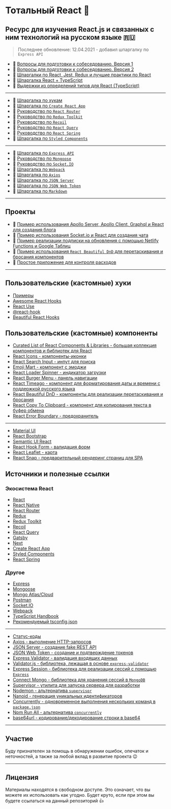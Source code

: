 # Тотальный React :metal:

## Ресурс для изучения React.js и связанных с ним технологий на русском языке :ru:

> Последнее обновление: 12.04.2021 - добавил шпаргалку по `Express API`

- :page_with_curl: [Вопросы для подготовки к собеседованию. Версия 1](./md/questions.md)
- :page_with_curl: [Вопросы для подготовки к собеседованию. Версия 2](./md/questions-v2.md)
- :memo: [Шпаргалки по React, Jest, Redux и лучшие практики по React](./md/cheatsheets-bestpractices.md)
- :memo: [Шпаргалка React + TypeScript](./md/react-typescript.md)
- :memo: [Выдержки из определений типов для React (TypeScript)](./md/react-types.md)

---

- :memo: [Шпаргалка по хукам](./md/hooks.md)
- :memo: [Шпаргалка по `Create React App`](./md/create-react-app.md)
- :page_with_curl: [Руководство по `React Router`](./md/react-router.md)
- :page_with_curl: [Руководство по `Redux Toolkit`](./md/redux-toolkit.md)
- :page_with_curl: [Руководство по `Recoil`](./md/recoil.md)
- :page_with_curl: [Руководство по `React Query`](./md/react-query.md)
- :page_with_curl: [Руководство по `React Spring`](./md/react-spring.md)
- :memo: [Шпаргалка по `Styled Components`](./md/styled-components.md)

---

- :memo: [Шпаргалка по `Express API`](./md/express-api.md)
- :page_with_curl: [Руководство по `Mongoose`](./md/mongoose.md)
- :page_with_curl: [Руководство по `Socket.IO`](./md/socket/README.md)
- :memo: [Шпаргалка по `Webpack`](./md/webpack.md)
- :memo: [Шпаргалка по `Axios`](./md/axios.md)
- :memo: [Шпаргалка по `JSON Server`](./md/json-server/README.md)
- :memo: [Шпаргалка по `JSON Web Token`](./md/jsonwebtoken.md)
- :memo: [Шпаргалка по `Markdown`](./md/markdown.md)

---

## Проекты

- :link: [Пример использования Apollo Server, Apollo Client, Graphql и React для создания блога](https://github.com/harryheman/Apollo-Graphql-React-Social-App)
- :link: [Пример использования Socket.io и React для создания чата](https://github.com/harryheman/Socket.io-React-Chat-App)
- :link: [Пример реализации подписки на обновления с помощью Netlify Functions и Google Таблиц](https://github.com/harryheman/Mail-List)
- :link: [Пример использования `React Beautiful DnD` для перетаскивания и бросания компонентов](https://github.com/harryheman/React-Projects/tree/main/react-drag-drop)
- :link: [Простое приложение для контроля расходов](https://github.com/harryheman/React-Projects/tree/main/budget-app)

---

## Пользовательские (кастомные) хуки

- [Примеры](./md/custom-hooks.md)
- [Awesome React Hooks](https://github.com/rehooks/awesome-react-hooks)
- [React Use](https://github.com/streamich/react-use)
- [@react-hook](https://www.npmjs.com/search?q=%40react-hook)
- [Beautiful React Hooks](https://github.com/beautifulinteractions/beautiful-react-hooks)

## Пользовательские (кастомные) компоненты

- [Curated List of React Components & Libraries - большая коллекция компонентов и библиотек для React](https://github.com/brillout/awesome-react-components)
- [React Icons - компоненты-иконки](https://react-icons.github.io/react-icons/)
- [React Search Input - инпут для поиска](https://www.npmjs.com/package/react-search-input)
- [Emoji Mart - компонент с эмоджи](https://github.com/missive/emoji-mart)
- [React Loader Spinner - индикатор загрузки](https://www.npmjs.com/package/react-loader-spinner)
- [React Burger Menu - панель навигации](https://www.npmjs.com/package/react-burger-menu)
- [React Timeago - компонент для форматирования даты и времени с поддержкой русского языка](https://www.npmjs.com/package/react-timeago)
- [React Beautiful DnD - компоненты для реализации перетаскивания и бросания](https://github.com/vtereshyn/react-beautiful-dnd-ru)
- [React Copy To Clipboard - компонент для копирования текста в буфер обмена](https://www.npmjs.com/package/react-copy-to-clipboard)
- [React Error Boundary - предохранитель](https://www.npmjs.com/package/react-error-boundary)

---

- [Material UI](https://material-ui.com/ru/)
- [React Bootstrap](https://react-bootstrap.github.io/)
- [Semantic UI React](https://react.semantic-ui.com/)
- [React Hook Form - валидация форм](https://react-hook-form.com/ru/)
- [React Leaflet - карта](https://react-leaflet.js.org/)
- [React Snap - предварительный рендеринг страниц для SPA](https://github.com/stereobooster/react-snap)

## Источники и полезные ссылки

### Экосистема React

- [React](https://ru.reactjs.org/)
- [React Native](https://reactnative.dev/)
- [React Router](https://reactrouter.com/)
- [Redux](https://redux.js.org/)
- [Redux Toolkit](https://redux-toolkit.js.org/)
- [Recoil](https://recoiljs.org/)
- [React Query](https://react-query.tanstack.com/)
- [Gatsby](https://www.gatsbyjs.com/)
- [Next](https://nextjs.org/)
- [Create React App](https://create-react-app.dev/)
- [Styled Components](https://styled-components.com/)
- [React Spring](https://www.react-spring.io/)

### Другое

- [Express](https://expressjs.com/)
- [Mongoose](https://mongoosejs.com/)
- [Mongo Atlas/Cloud](https://www.mongodb.com/cloud/atlas)
- [Postman](https://www.postman.com/)
- [Socket.IO](https://socket.io/)
- [Webpack](https://webpack.js.org/)
- [TypeScript Handbook](https://www.typescriptlang.org/docs/handbook/basic-types.html)
- [Рекомендуемый tsconfig.json](https://www.npmjs.com/package/@tsconfig/recommended)

---

- [Статус-коды](https://httpstatuses.com/)
- [Axios - выполнение HTTP-запросов](https://github.com/axios/axios)
- [JSON Server - создание fake REST API](https://github.com/typicode/json-server)
- [JSON Web Token - создание и подтверждение токенов](https://github.com/auth0/node-jsonwebtoken)
- [Express Validator - валидация входящих данных](https://express-validator.github.io/docs/)
- [Validator.js - библиотека, лежащая в основе `express-validator`](https://github.com/validatorjs/validator.js)
- [Express Session - библиотека для реализации сессий с помощью `Express`](https://www.npmjs.com/package/express-session)
- [Connect Mongo - библиотека для хранения сессий в `MongoDB`](https://www.npmjs.com/package/connect-mongo)
- [Supervisor - утилита для запуска сервера для разработки](https://www.npmjs.com/package/supervisor)
- [Nodemon - альтернатива `supervisor`](https://www.npmjs.com/package/nodemon)
- [Nanoid - генерация уникальных идентификаторов](https://www.npmjs.com/package/nanoid)
- [Concurrently - одновременное выполнения нескольких команд в `package.json`](https://www.npmjs.com/package/concurrently)
- [Npm Run All - альтернатива `concurrently`](https://www.npmjs.com/package/npm-run-all)
- [base64url - кодирование/декодирование строки в base64](https://www.npmjs.com/package/base64url)

---

## Участие

Буду признателен за помощь в обнаружении ошибок, опечаток и неточностей, а также за любой вклад в развитие проекта :wink:

---

## Лицензия

Материалы находятся в свободном доступе. Это означает, что вы можете их использовать как угодно. Будет круто, если при этом вы будете ссылаться на данный репозиторий :thumbsup:
